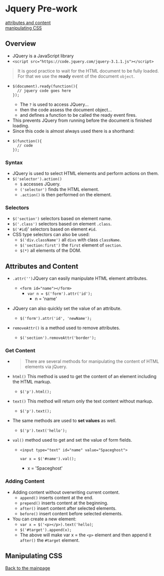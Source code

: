 # Jquery Pre-work
[attributes and content](#attributes-and-content)<br>
[manipulating CSS](#manipulating-css)<br>

## Overview 

+ JQuery is a JavaScript library
+ `<script src="https://code.jquery.com/jquery-3.1.1.js"></script>`

> It is good practice to wait for the HTML document to be fully loaded.  For that we use the **ready** event of the document `object`.
+ ```
  $(document).ready(function(){
    // jquery code goes here
  });
  ```
  + The `?` is used to access JQuery...
  + then the code assess the document object...
  + and defines a function to be called the ready event fires.
+ This prevents JQuery from running before the document is finished loading.
+ Since this code is almost always used there is a shorthand:
+ ```
  $(function(){
    // code
  });
  ```

### Syntax

+ JQuery is used to select HTML elements and perform actions on them.
+ `$('selector').action()`
  + `$` accesses JQuery.
  + `('selector')` finds the HTML element.
  + `.action()` is then performed on the element.

### Selectors

+ `$('section')` selectors based on element name.
+ `$('.class')` selectors based on element `.class`.
+ `$('#id`)' selectors based on element `#id`.
+ CSS type selectors can also be used:
  + `$('div.className')` all `divs` with class `className`.
  + `$('section:first')` the `first` element of `section`.
  + `$(*)` all elements of the DOM.

## Attributes and Content

+ `.attr('')`JQuery can easily manipulate HTML element attributes.
  + `<form id="name"></form>` 
    + `var n = $('form').attr('id');` 
      + n = 'name'
+ JQuery can also quickly set the value of an attribute.
  + `$('form').attr('id', 'newName');`
  

+ `removeAttr()` is a method used to remove attributes.
  + `$('section').removeAttr('border');`

### Get Content

+ > There are several methods for manipulating the content of HTML elements via jQuery.
+ `html()` This method is used to get the content of an element including the HTML markup.
  + `$('p').html();`
+ `text()` This method will return only the text content without markup.
  + `$('p').text();`
+ The same methods are used to **set values** as well.
  + `$('p').text('hello');`

+ `val()` method used to get and set the value of form fields.
  + ```
    <input type="text" id="name" value="Spaceghost">

    var x = $('#name').val();
    ```
    + x = 'Spaceghost'

### Adding Content

+ Adding content without overwriting current content.
  + `append()` inserts content at the end.
  + `prepend()` inserts content at the beginning.
  + `after()` insert content after selected elements.
  + `before()` insert content before selected elements.
+ You can create a new element:
  + `var x = $('<p></p>).text('hello)`;
  + `$('#target').append(x);`
  + The above will make var x = the `<p>` element and then append it `after()` the `#target` element.

## Manipulating CSS


  

[Back to the mainpage](../README.md)